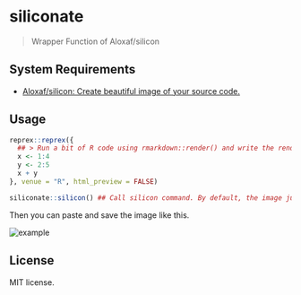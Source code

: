 # siliconate

<!-- badges: start -->
<!-- badges: end -->

> Wrapper Function of Aloxaf/silicon

## System Requirements

- [Aloxaf/silicon: Create beautiful image of your source code.](https://github.com/Aloxaf/silicon)

## Usage

```r
reprex::reprex({
  ## > Run a bit of R code using rmarkdown::render() and write the rendered result to user's clipboard.
  x <- 1:4
  y <- 2:5
  x + y
}, venue = "R", html_preview = FALSE)

siliconate::silicon() ## Call silicon command. By default, the image just goes to clipboard.
```

Then you can paste and save the image like this.

![example](https://raw.githack.com/paithiov909/siliconate/main/man/figures/siliconate_example.jpg)

## License

MIT license. 

